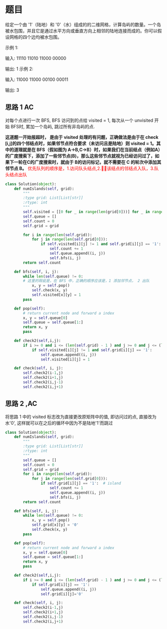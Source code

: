 # 题目
给定一个由 '1'（陆地）和 '0'（水）组成的的二维网格，计算岛屿的数量。一个岛被水包围，并且它是通过水平方向或垂直方向上相邻的陆地连接而成的。你可以假设网格的四个边均被水包围。

示例 1:

输入:
11110
11010
11000
00000

输出: 1
示例 2:

输入:
11000
11000
00100
00011

输出: 3

## 思路 1 **AC**
对每个点进行一次 BFS, BFS 访问到的点给 visited = 1, 每次从一个 unvisited 开始 BFS时, 累加一个岛屿, 跳过所有非岛屿的点.

**这道题一开始报超时， 是由于 visited 处理的有问题，正确做法是由于在 check [i,j]的四个邻结点时，如果邻节点符合要求（未访问且是陆地）则 visited = 1。其中的道理就是在 BFS（假如图为 A->B,C->B）时，如果我们在当前结点（例如A）的广度搜索下，添加了一些邻节点(B)，那么这些邻节点就视为已经访问过了，如果下一轮在C的广度搜索时，就由于 B的访问标记，就不需要在 C 的轮次中添加其邻节点 B。**
<font color = red>优先队列的顺序是，1.访问队头结点,2.该结点的邻结点入队，3.队头结点出队 </font>

```python
class Solution(object):
    def numIslands(self, grid):
        """
        :type grid: List[List[str]]
        :rtype: int
        """
        self.visited = [[0 for _ in range(len(grid[0]))] for _ in range(len(grid))]
        self.queue = []
        self.count = 0
        self.grid = grid

        for i in range(len(self.grid)):
            for j in range(len(self.grid[0])):
                if self.visited[i][j] != 1 and self.grid[i][j] == '1':  # not visted and island
                    self.count += 1
                    self.queue.append((i, j))
                    self.bfs(i, j)
        return self.count

    def bfs(self, i, j):
        while len(self.queue) != 0:
        # 这里的瑕疵是，在 BFS 中，正确的顺序应该是，1 添加邻节点， 2 出队
            x, y = self.pop()
            self.check(x, y)
            self.visited[x][y] = 1
        pass

    def pop(self):
        # return current node and forward a index
        x, y = self.queue[0]
        self.queue = self.queue[1:]
        return x, y
        pass

    def check2(self,i,j):
        if i >= 0 and i <= (len(self.grid) - 1 ) and j >= 0 and j <= (len(self.grid[0]) - 1):
            if self.visited[i][j] != 1 and self.grid[i][j] == '1':
                self.queue.append((i, j))
                self.visited[i][j] = 1

    def check(self, i, j):
        self.check2(i-1,j)
        self.check2(i+1,j)
        self.check2(i,j-1)
        self.check2(i,j+1)


```
## 思路 2 ,**AC**
将思路 1 中的 visited 标志改为直接更改原矩阵中的值, 即访问过的点, 直接改为水'0', 这样就可以在之后的循环中因为不是陆地'1'而跳过
```python
class Solution(object):
    def numIslands(self, grid):
        """
        :type grid: List[List[str]]
        :rtype: int
        """
        self.queue = []
        self.count = 0
        self.grid = grid
        for i in range(len(self.grid)):
            for j in range(len(self.grid[0])):
                if self.grid[i][j] == '1':  # island
                    self.count += 1
                    self.queue.append((i, j))
                    self.bfs(i, j)
        return self.count

    def bfs(self, i, j):
        while len(self.queue) != 0:
            x, y = self.pop()
            self.grid[x][y] = '0'
            self.check(x, y)
        pass

    def pop(self):
        # return current node and forward a index
        x, y = self.queue[0]
        self.queue = self.queue[1:]
        return x, y
        pass

    def check2(self,i,j):
        if i >= 0 and i <= (len(self.grid) - 1 ) and j >= 0 and j <= (len(self.grid[0]) - 1):
            if self.grid[i][j] == '1':
                self.queue.append((i, j))
                self.grid[i][j]='0'

    def check(self, i, j):
        self.check2(i-1,j)
        self.check2(i+1,j)
        self.check2(i,j-1)
        self.check2(i,j+1)

```